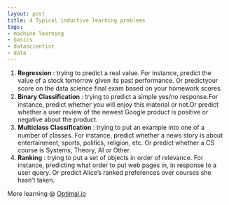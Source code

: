 ```yaml
--- 
layout: post
title: 4 Typical inductive learning problems
tags: 
- machine learning
- basics
- datascientist
- data
---
```

1. **Regression** : trying to predict a real value. For instance, predict the value of a stock tomorrow given its past performance. Or predictyour score on the data science ﬁnal exam based on your homework scores.
2. **Binary Classiﬁcation** : trying to predict a simple yes/no response.For instance, predict whether you will enjoy this material or not.Or predict whether a user review of the newest Google product is positive or negative about the product.
3. **Multiclass Classiﬁcation** : trying to put an example into one of a number of classes. For instance, predict whether a news story is about entertainment, sports, politics, religion, etc. Or predict whether a CS course is Systems, Theory, AI or Other.
4. **Ranking** : trying to put a set of objects in order of relevance. For instance, predicting what order to put web pages in, in response to a user query. Or predict Alice’s ranked preferences over courses she hasn’t taken.

More learning @ [Optimal.io](http://www.optimal.io)
